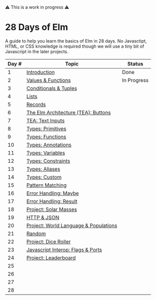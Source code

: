 ⚠️ This is a work in progress ⚠️

# 28 Days of Elm

A guide to help you learn the basics of Elm in 28 days. No Javasctipt, HTML, or CSS knowledge is required though we will use a tiny bit of Javascript in the later projects.

| Day # | Topic                                             | Status      |
| ----- | ------------------------------------------------- | ----------- |
| 1     | [Introduction](./day_01)                          | Done        |
| 2     | [Values & Functions](./day_02)                    | In Progress |
| 3     | [Conditionals & Tuples](./day_03)                 |
| 4     | [Lists](./day_04)                                 |
| 5     | [Records](./day_05)                               |
| 6     | [The Elm Architecture (TEA): Buttons](./day_06)   |
| 7     | [TEA: Text Inputs](./day_71)                      |
| 8     | [Types: Primitives](./day_08)                     |
| 9     | [Types: Functions](./day_09)                      |
| 10    | [Types: Annotations](./day_10)                    |
| 11    | [Types: Variables](./day_11)                      |
| 12    | [Types: Constraints](./day_12)                    |
| 13    | [Types: Aliases](./day_13)                        |
| 14    | [Types: Custom](./day_14)                         |
| 15    | [Pattern Matching](./day_15)                      |
| 16    | [Error Handling: Maybe](./day_16)                 |
| 17    | [Error Handling: Result](./day_17)                |
| 18    | [Project: Solar Masses](./day_18)                 |
| 19    | [HTTP & JSON](./day_19)                           |
| 20    | [Project: World Language & Populations](./day_20) |
| 21    | [Random](./day_21)                                |
| 22    | [Project: Dice Roller](./day_22)                  |
| 23    | [Javascript Interop: Flags & Ports](./day_23)     |
| 24    | [Project: Leaderboard](./day_24)                  |
| 25    |                                                   |
| 26    |                                                   |
| 27    |                                                   |
| 28    |                                                   |
